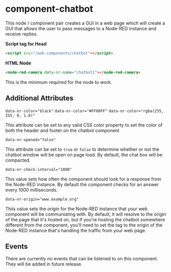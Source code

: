
# component-chatbot

This node / component pair creates a GUI in a web page which will create a GUI that allows the user to pass messages to a Node-RED instance and receive replies.

**Script tag for Head**

```HTML
<script src="/web-components/chatbot"></script>
```

**HTML Node**

```HTML
<node-red-camera data-nr-name="chatbot1"></node-red-camera>
```
This is the minimum required for the node to work.

## Additional Attributes

`data-nr-color="black"` `data-nr-color="#FF00FF"` `data-nr-color="rgba(255, 255, 0, 1.0)"`

This attribute can be set to any valid CSS color property to set the color of both the header and footer on the chatbot component

`data-nr-opened="false"`
 
This attribute can be set to `true` or `false` to determine whether or not the chatbot window will be open on page load. By default, the chat box will be compacted.

`data-nr-check-interval="1000"`

This value sets how often the component should look for a response from the Node-RED instance. By default the component checks for an answer every 1000 milliseconds.

`data-nr-origin="www.example.org"`

Thiis value sets the origin for the Node-RED instance that your web component will be communiating with. By default, it will resolve to the origin of the page that it's hosted on, but if you're hosting the chatbot somewhere different from the component, you'll need to set the tag to the origin of the Node-RED instance that's handling the traffic from your web page.

## Events

There are currently no events that can be listened to on this component. They will be added in future release.